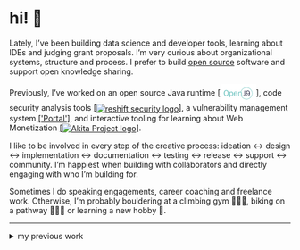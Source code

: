 # hi! 👋

Lately, I’ve been building data science and developer tools, learning about IDEs and judging grant proposals. I’m very curious about organizational systems, structure and process. I prefer to build [open source](https://github.com/issues?q=involves%3Asharon-wang+is%3Apublic) software and support open knowledge sharing.

Previously, I’ve worked on an open source Java runtime [[<img src="https://raw.githubusercontent.com/eclipse-openj9/openj9/7e6038dbc3e3a84e86716198640fe92dffa5ce84/artwork/OpenJ9.svg" alt="openj9 logo" width="64" align="center"/>]](https://github.com/sharon-wang#user-content-openj9-java-virtual-machine-), code security analysis tools [[<img src="https://camo.githubusercontent.com/37cfa3a5982fab41117d00ef97397cffe4d8db1f524321a4f09823ac5056e480/68747470733a2f2f7265736869667473656375726974792d636f6e74656e742e73332e63612d63656e7472616c2d312e616d617a6f6e6177732e636f6d2f69636f6e732f726573686966742e706e67" alt="reshift security logo" width="72" align="center"/>]](https://github.com/sharon-wang#user-content-reshift-security-static-analysis-tool-), a vulnerability management system [['Portal']](https://github.com/sharon-wang#user-content-software-secured-vulnerability-management-portal), and interactive tooling for learning about Web Monetization [[<img src="https://github.com/esse-dev/akita/raw/main/assets/icons/icon_64x64.png" alt="Akita Project logo" width="24" align="center"/>]](https://github.com/sharon-wang#user-content-the-akita-project-).

I like to be involved in every step of the creative process: ideation ↔ design ↔ implementation ↔ documentation ↔ testing ↔ release ↔ support ↔ community. I’m happiest when building with collaborators and directly engaging with who I’m building for.

Sometimes I do speaking engagements, career coaching and freelance work. Otherwise, I’m probably bouldering at a climbing gym 🧗🏻‍♀️, biking on a pathway 🚴🏻‍♀️ or learning a new hobby 🥁.

---

<details>
    <summary>my previous work</summary>

## [OpenJ9 Java Virtual Machine](https://github.com/eclipse-openj9/openj9) <img src="https://raw.githubusercontent.com/eclipse-openj9/openj9/7e6038dbc3e3a84e86716198640fe92dffa5ce84/artwork/OpenJ9.svg" alt="openj9 logo" width="64" align="center"/>

I was part of the Virtual Machine subteam of OpenJ9. My main contributions can be found [here](https://github.com/eclipse-openj9/openj9/pulls?q=involves%3Asharon-wang+). I worked on extending JDK functionality, implementing startup performance enhancements, and unifying the CMake build configuration to support both compressed references and large heap in a single package.

## Reshift Security Static Analysis Tool <img src="https://camo.githubusercontent.com/37cfa3a5982fab41117d00ef97397cffe4d8db1f524321a4f09823ac5056e480/68747470733a2f2f7265736869667473656375726974792d636f6e74656e742e73332e63612d63656e7472616c2d312e616d617a6f6e6177732e636f6d2f69636f6e732f726573686966742e706e67" alt="reshift security logo" width="72" align="center"/>

I worked on prototyping new functionality around vulnerability remediation, as well as the Reshift VS Code IDE Extension (proprietary). I got to play around with the [ANTLR](https://www.antlr.org/) parser generator, use and [contribute to](https://github.com/issues?q=involves%3Asharon-wang+is%3Apublic+org%3Asouffle-lang) a Datalog variant for static analysis called [Soufflé](https://souffle-lang.github.io/), and learn how to package and publish a VS Code Extension.

Unfortunately, the startup has since shut down, so the publicly remaining artifacts of this work are the [NPM listing](https://www.npmjs.com/package/@reshiftsecurity/reshift-plugin-npm), [Product Hunt page](https://www.producthunt.com/products/reshift-security) and the [GitHub org](https://github.com/Reshift-Security).

## [Software Secured](https://www.softwaresecured.com/) Vulnerability Management Portal

I co-architected the full-stack app, led development and deployment, and managed a small development team. This is a closed-source application with minimal publicly available information.

The main features I implemented were automated email notifications for upcoming penetration test tasks, a dashboard which organizes the client's software vulnerabilities, role-based access control and automated communications between the client and our penetration testing team.

## [The Akita Project](https://esse-dev.github.io/akita-project-site/) <img src="https://github.com/esse-dev/akita/raw/main/assets/icons/icon_64x64.png" alt="Akita Project logo" width="24" align="center"/>
Coded, designed, wrote, spoke and illustrated for [The Akita Project](https://esse-dev.github.io/akita-project-site/), a [Grant for the Web](https://www.grantfortheweb.org/) funded project that teaches [Web Monetization](https://webmonetization.org) concepts through storytelling, easy-to-use tools and community outreach. This project was co-created with [Elliot](https://github.com/vezwork).

| <img src="https://github.com/esse-dev/akita-project-site/raw/main/assets/banner1_browser_extension.svg" alt="Akita Extension banner" width="200"/><br>[Akita Browser Extension](https://github.com/esse-dev/akita) | <img src="https://github.com/esse-dev/akita-project-site/raw/main/assets/banner2_a_web_monetization_story.svg" alt="'A Web Monetization Story' banner" width="200"/><br>['A Web Monetization Story'](https://esse-dev.github.io/a-web-monetization-story/) | <img src="https://github.com/esse-dev/akita-project-site/raw/main/assets/banner3_outreach.svg" alt="Akita Outreach banner" width="200"/><br>[Community Outreach](https://esse-dev.github.io/akita-project-site/#community-outreach) |
| :-------------: |:-------------:| :-------------: |
| A browser extension that gives you insight into your engagement with Web Monetization. | An interactive, story-based Web Monetization tutorial for online creators. | [**community.interledger.org**/akita](https://community.interledger.org/akita)<br>[**dev.to**/esse-dev](https://dev.to/esse-dev)<br>[**twitter.com**/esse_dev](https://twitter.com/esse_dev) |

</details>

